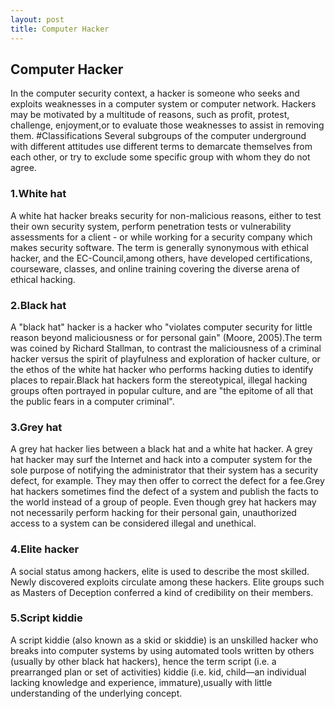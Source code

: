 ```yaml
---
layout: post
title: Computer Hacker
---
```


## Computer Hacker
In the computer security context, a hacker is someone who seeks and exploits weaknesses in a computer system or computer network. Hackers may be motivated by a multitude of reasons, such as profit, protest, challenge, enjoyment,or to evaluate those weaknesses to assist in removing them. 
#Classifications
Several subgroups of the computer underground with different attitudes use different terms to demarcate themselves from each other, or try to exclude some specific group with whom they do not agree.

### 1.White hat
A white hat hacker breaks security for non-malicious reasons, either to test their own security system, perform penetration tests or vulnerability assessments for a client - or while working for a security company which makes security software. The term is generally synonymous with ethical hacker, and the EC-Council,among others, have developed certifications, courseware, classes, and online training covering the diverse arena of ethical hacking.

### 2.Black hat
A "black hat" hacker is a hacker who "violates computer security for little reason beyond maliciousness or for personal gain" (Moore, 2005).The term was coined by Richard Stallman, to contrast the maliciousness of a criminal hacker versus the spirit of playfulness and exploration of hacker culture, or the ethos of the white hat hacker who performs hacking duties to identify places to repair.Black hat hackers form the stereotypical, illegal hacking groups often portrayed in popular culture, and are "the epitome of all that the public fears in a computer criminal".

### 3.Grey hat
A grey hat hacker lies between a black hat and a white hat hacker. A grey hat hacker may surf the Internet and hack into a computer system for the sole purpose of notifying the administrator that their system has a security defect, for example. They may then offer to correct the defect for a fee.Grey hat hackers sometimes find the defect of a system and publish the facts to the world instead of a group of people. Even though grey hat hackers may not necessarily perform hacking for their personal gain, unauthorized access to a system can be considered illegal and unethical.

### 4.Elite hacker
A social status among hackers, elite is used to describe the most skilled. Newly discovered exploits circulate among these hackers. Elite groups such as Masters of Deception conferred a kind of credibility on their members.


### 5.Script kiddie

A script kiddie (also known as a skid or skiddie) is an unskilled hacker who breaks into computer systems by using automated tools written by others (usually by other black hat hackers), hence the term script (i.e. a prearranged plan or set of activities) kiddie (i.e. kid, child—an individual lacking knowledge and experience, immature),usually with little understanding of the underlying concept.



 


